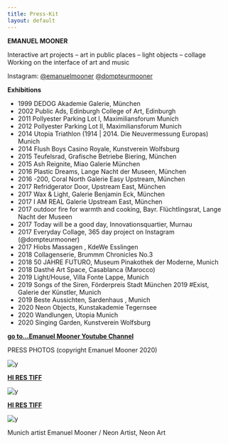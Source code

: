 ```yaml
---
title: Press-Kit
layout: default
---
```

**EMANUEL MOONER**

Interactive art projects – art in public places – light objects – collage Working on the interface of art and music

Instagram: [@emanuelmooner](https://www.instagram.com/emanuelmooner/) [@dompteurmooner](https://www.instagram.com/dompteurmooner/)

**Exhibitions**

- 1999 DEDOG Akademie Galerie, München
- 2002 Public Ads, Edinburgh College of Art, Edinburgh
- 2011 Pollyester Parking Lot I, Maximiliansforum Munich
- 2012 Pollyester Parking Lot II, Maximiliansforum Munich
- 2014 Utopia Triathlon (1914 | 2014. Die Neuvermessung Europas) Munich
- 2014 Flush Boys Casino Royale, Kunstverein Wolfsburg
- 2015 Teufelsrad, Grafische Betriebe Biering, München
- 2015 Ash Reignite, Miao Galerie München
- 2016 Plastic Dreams, Lange Nacht der Museen, München
- 2016 -200, Coral North Galerie Easy Upstream, München
- 2017 Refridgerator Door, Upstream East, München
- 2017 Wax & Light, Galerie Benjamin Eck, München
- 2017 I AM REAL Galerie Upstream East, München
- 2017 outdoor fire for warmth and cooking, Bayr. Flüchtlingsrat, Lange Nacht der Museen
- 2017 Today will be a good day, Innovationsquartier, Murnau
- 2017 Everyday Collage, 365 day project on Instagram (@dompteurmooner)
- 2017 Hiobs Massagen , KdeWe Esslingen
- 2018 Collagenserie, Brummm Chronicles No.3
- 2018 50 JAHRE FUTURO, Museum Pinakothek der Moderne, Munich
- 2018 Dasthé Art Space, Casablanca (Marocco)
- 2019 Light/House, Villa Fonte Lappe, Munich
- 2019 Songs of the Siren, Förderpreis Stadt München 2019 #Exist, Galerie der Künstler, Munich
- 2019 Beste Aussichten, Sardenhaus , Munich
- 2020 Neon Objects, Kunstakademie Tegernsee
- 2020 Wandlungen, Utopia Munich
- 2020 Singing Garden, Kunstverein Wolfsburg

[**go to…Emanuel Mooner Youtube Channel**](https://www.youtube.com/channel/UCFqjEOOY_RcP3UTusIWyuOw/videos)

PRESS PHOTOS (copyright Emanuel Mooner 2020)

![y](https://www.emanuelmooner.com/wp-content/uploads/2020/07/Baugeld-30.jpg)

[**HI RES TIFF**](https://www.emanuelmooner.com/wp-content/uploads/2020/07/Baugeld-35.tif.zip)

![y](https://www.emanuelmooner.com/wp-content/uploads/2020/07/Baugeld-35.jpg)

**[HI RES TIFF](https://www.emanuelmooner.com/wp-content/uploads/2020/07/Baugeld-35.tif.zip)**

![y](https://www.emanuelmooner.com/wp-content/uploads/2020/06/IMG_8473-e1594025214446.jpg)

Munich artist Emanuel Mooner / Neon Artist, Neon Art
